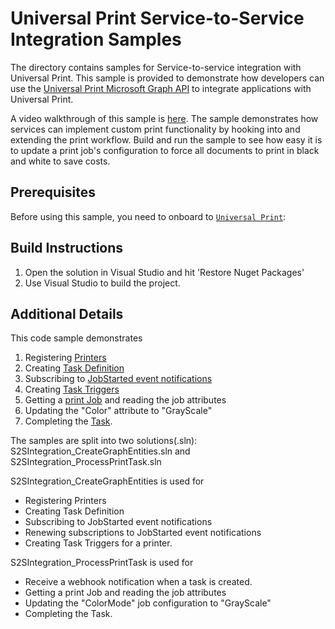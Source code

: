 # Universal Print Service-to-Service Integration Samples

The directory contains samples for Service-to-service integration with Universal Print. This sample is provided to demonstrate how developers can use the [Universal Print Microsoft Graph API](https://aka.ms/UPGraphDocs) to integrate applications with Universal Print.

A video walkthrough of this sample is [here](). The sample demonstrates how services can implement custom print functionality by hooking into and extending the print workflow. Build and run the sample to see how easy it is to update a print job's configuration to force all documents to print in black and white to save costs.

## Prerequisites
Before using this sample, you need to onboard to [`Universal Print`](https://aka.ms/UPDocs):

## Build Instructions
1. Open the solution in Visual Studio and hit 'Restore Nuget Packages'
2. Use Visual Studio to build the project.

## Additional Details
This code sample demonstrates
1. Registering [Printers](https://docs.microsoft.com/en-us/graph/api/resources/printer?view=graph-rest-1.0)
2. Creating [Task Definition](https://docs.microsoft.com/en-us/graph/api/resources/printtaskdefinition?view=graph-rest-1.0)
3. Subscribing to [JobStarted event notifications](https://docs.microsoft.com/en-us/graph/universal-print-webhook-notifications#create-subscription-printtask-triggered-jobstarted-event)
4. Creating [Task Triggers](https://docs.microsoft.com/en-us/graph/api/resources/printtasktrigger?view=graph-rest-1.0)
5. Getting a [print Job](https://docs.microsoft.com/en-us/graph/api/resources/printjob?view=graph-rest-1.0) and reading the job attributes
6. Updating the "Color" attribute to "GrayScale"
7. Completing the [Task](https://docs.microsoft.com/en-us/graph/api/resources/printtask?view=graph-rest-1.0).

The samples are split into two solutions(.sln): S2SIntegration_CreateGraphEntities.sln and S2SIntegration_ProcessPrintTask.sln

S2SIntegration_CreateGraphEntities is used for
- Registering Printers
- Creating Task Definition
- Subscribing to JobStarted event notifications
- Renewing subscriptions to JobStarted event notifications
- Creating Task Triggers for a printer.

S2SIntegration_ProcessPrintTask is used for
- Receive a webhook notification when a task is created.
- Getting a print Job and reading the job attributes
- Updating the "ColorMode" job configuration to "GrayScale"
- Completing the Task.